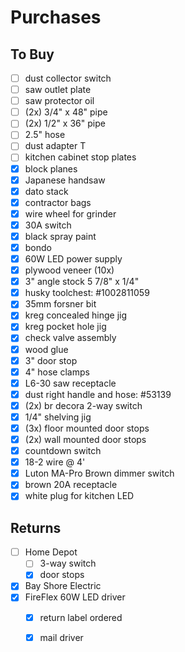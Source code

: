 # Purchases

## To Buy

- [ ] dust collector switch
- [ ] saw outlet plate
- [ ] saw protector oil
- [ ] (2x) 3/4" x 48" pipe
- [ ] (2x) 1/2" x 36" pipe
- [ ] 2.5" hose
- [ ] dust adapter T
- [ ] kitchen cabinet stop plates
- [x] block planes
- [x] Japanese handsaw
- [x] dato stack
- [x] contractor bags
- [x] wire wheel for grinder
- [x] 30A switch
- [x] black spray paint
- [x] bondo
- [x] 60W LED power supply
- [x] plywood veneer (10x)
- [x] 3" angle stock 5 7/8" x 1/4"
- [x] husky toolchest: #1002811059
- [x] 35mm forsner bit
- [x] kreg concealed hinge jig
- [x] kreg pocket hole jig
- [x] check valve assembly
- [x] wood glue
- [x] 3" door stop
- [x] 4" hose clamps
- [x] L6-30 saw receptacle
- [x] dust right handle and hose: #53139
- [x] (2x) br decora 2-way switch
- [x] 1/4" shelving jig
- [x] (3x) floor mounted door stops
- [x] (2x) wall mounted door stops
- [x] countdown switch
- [x] 18-2 wire @ 4'
- [x] Luton MA-Pro Brown dimmer switch
- [x] brown 20A receptacle
- [x] white plug for kitchen LED

## Returns

- [ ] Home Depot
  - [ ] 3-way switch
  - [x] door stops
- [x] Bay Shore Electric
- [x] FireFlex 60W LED driver
  - [x] return label ordered
  - [x] mail driver


